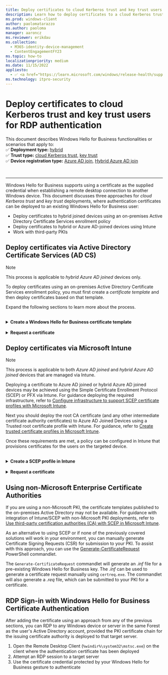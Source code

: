```yaml
---
title: Deploy certificates to cloud Kerberos trust and key trust users to enable RDP
description: Learn how to deploy certificates to a cloud Kerberos trust and key trust user to enable remote desktop with supplied credentials.
ms.prod: windows-client
author: paolomatarazzo
ms.author: paoloma
manager: aaroncz
ms.reviewer: erikdau
ms.collection:
  - M365-identity-device-management
  - ContentEngagementFY23
ms.topic: how-to
localizationpriority: medium
ms.date: 11/15/2022
appliesto:
  - ✅ <a href="https://learn.microsoft.com/windows/release-health/supported-versions-windows-client" target="_blank">Windows 10 and later</a>
ms.technology: itpro-security
---
```


# Deploy certificates to cloud Kerberos trust and key trust users for RDP authentication

This document describes Windows Hello for Business functionalities or scenarios that apply to:\
✅ **Deployment type:** [hybrid](hello-how-it-works-technology.md#hybrid-deployment)\
✅ **Trust type:** [cloud Kerberos trust](hello-hybrid-cloud-kerberos-trust.md), [ key trust](hello-how-it-works-technology.md#key-trust)\
✅ **Device registration type:** [Azure AD join](hello-how-it-works-technology.md#azure-active-directory-join), [Hybrid Azure AD join](hello-how-it-works-technology.md#hybrid-azure-ad-join)

<br>

---

Windows Hello for Business supports using a certificate as the supplied credential when establishing a remote desktop connection to another Windows device. This document discusses three approaches for *cloud Kerberos trust* and *key trust* deployments, where authentication certificates can be deployed to an existing Windows Hello for Business user:

- Deploy certificates to hybrid joined devices using an on-premises Active Directory Certificate Services enrollment policy
- Deploy certificates to hybrid or Azure AD-joined devices using Intune
- Work with third-party PKIs

## Deploy certificates via Active Directory Certificate Services (AD CS)

> [!NOTE]
> This process is applicable to *hybrid Azure AD joined* devices only.

To deploy certificates using an on-premises Active Directory Certificate Services enrollment policy, you must first create a *certificate template* and then deploy certificates based on that template.

Expand the following sections to learn more about the process.

<br>
<details>
<summary><b>Create a Windows Hello for Business certificate template</b></summary>

Follow these steps to create a certificate template:

1. Sign in to your issuing certificate authority (CA) and open *Server Manager*
1. Select **Tools > Certification Authority**. The Certification Authority Microsoft Management Console (MMC) opens
1. In the MMC, expand the CA name and right-click **Certificate Templates > Manage**
1. The Certificate Templates console opens. All of the certificate templates are displayed in the details pane
1. Right-click the **Smartcard Logon** template and select **Duplicate Template**
1. Use the following table to configure the template:

    | Tab Name | Configurations |
    | --- | --- |
    | *Compatibility* | <ul><li>Clear the **Show resulting changes** check box</li><li>Select **Windows Server 2012 or Windows Server 2012 R2** from the *Certification Authority list*</li><li>Select **Windows Server 2012 or Windows Server 2012 R2** from the *Certification Recipient list*</li></ul>|
    | *General* | <ul><li>Specify a **Template display name**, for example *WHfB Certificate Authentication*</li><li>Set the validity period to the desired value</li><li>Take note of the Template name for later, which should be the same as the Template display name minus spaces (*WHfBCertificateAuthentication* in this example)</li></ul>|
    | *Extensions* | Verify the **Application Policies** extension includes **Smart Card Logon**|
    | *Subject Name* | <ul><li> Select the **Build from this Active Directory** information button if it is not already selected</li><li>Select **Fully distinguished name** from the **Subject name format** list if Fully distinguished name is not already selected</li><li>Select the **User Principal Name (UPN)** check box under **Include this information in alternative subject name**</li></ul>|
    |*Request Handling*|<ul><li>Set the Purpose to **Signature and smartcard logon** and select **Yes** when prompted to change the certificate purpose</li><li>Select the **Renew with same key** check box</li><li>Select **Prompt the user during enrollment**</li></ul>|
    |*Cryptography*|<ul><li>Set the Provider Category to **Key Storage Provider**</li><li>Set the Algorithm name to **RSA**</li><li>Set the minimum key size to **2048**</li><li>Select **Requests must use one of the following providers**</li><li>Select **Microsoft Software Key Storage Provider**</li><li>Set the Request hash to **SHA256**</li></ul>|
    |*Security*|Add the security group that you want to give **Enroll** access to. For example, if you want to give access to all users, select the **Authenticated** users group, and then select Enroll permissions for them|

1. Select **OK** to finalize your changes and create the new template. Your new template should now appear in the list of Certificate Templates
1. Close the Certificate Templates console
1. Open an elevated command prompt and change to a temporary working directory
1. Execute the following command, replacing `<TemplateName>` with the **Template display name** noted above

    ```cmd
    certutil -dstemplate <TemplateName> > <TemplateName.txt>
    ```

1. Open the text file created by the command above.
    - Delete the last line of the output from the file that reads\
      `CertUtil: -dsTemplate command completed successfully.`
    - Modify the line that reads\
      `pKIDefaultCSPs = "1,Microsoft Software Key Storage Provider"` to\
      `pKIDefaultCSPs = "1,Microsoft Passport Key Storage Provider"`
1. Save the text file
1. Update the certificate template by executing the following command:

    ```cmd
    certutil -dsaddtemplate <TemplateName.txt>
    ```

1. In the Certificate Authority console, right-click **Certificate Templates**, select **New > Certificate Template to Issue**
1. From the list of templates, select the template you previously created (**WHFB Certificate Authentication**) and select **OK**. It can take some time for the template to replicate to all servers and become available in this list
1. After the template replicates, in the MMC, right-click in the Certification Authority list, select **All Tasks > Stop Service**. Right-click the name of the CA again, select **All Tasks > Start Service**

</details>

<br>
<details>
<summary><b>Request a certificate</b></summary>

1. Sign in to a client that is hybrid Azure AD joined, ensuring that the client has line of sight to a domain controller and the issuing CA
1. Open the **Certificates - Current User** Microsoft Management Console (MMC). To do so, you can execute the command `certmgr.msc`
1. In the left pane of the MMC, right-click **Personal > All Tasks > Request New Certificate…**
1. On the Certificate Enrollment screen, select **Next**
1. Under *Select Certificate Enrollment Policy*, select **Active Directory Enrollment Policy > Next**
1. Under *Request Certificates*, select the check-box for the certificate template you created in the previous section (*WHfB Certificate Authentication*) and then select **Enroll**
1. After a successful certificate request, select **Finish** on the Certificate Installation Results screen

</details>

## Deploy certificates via Microsoft Intune

> [!NOTE]
> This process is applicable to both *Azure AD joined* and *hybrid Azure AD joined* devices that are managed via Intune.

Deploying a certificate to Azure AD joined or hybrid Azure AD joined devices may be achieved using the Simple Certificate Enrollment Protocol (SCEP) or PFX via Intune. For guidance deploying the required infrastructure, refer to [Configure infrastructure to support SCEP certificate profiles with Microsoft Intune](/mem/intune/protect/certificates-scep-configure).

Next you should deploy the root CA certificate (and any other intermediate certificate authority certificates) to Azure AD Joined Devices using a Trusted root certificate profile with Intune. For guidance, refer to [Create trusted certificate profiles in Microsoft Intune](/mem/intune/protect/certificates-trusted-root).

Once these requirements are met, a policy can be configured in Intune that provisions certificates for the users on the targeted device.

<br>
<details>
<summary><b>Create a SCEP profile in Intune</b></summary>

Proceed as follows:

1. Sign in to the Microsoft [Endpoint Manager admin center](https://go.microsoft.com/fwlink/?linkid=2109431)
1. Navigate to Devices \> Configuration Profiles \> Create profile
1. Enter the following properties:
    1. For Platform, select **Windows 10 and later**
    1. For Profile, select **SCEP Certificate**
    1. Click **Create**
1. In **Basics**, enter the following parameters:
    1. **Name**: Enter a descriptive name for the profile. Name your profiles so you can easily identify them later. For example, a good profile name is SCEP profile for entire company
    1. **Description**: Enter a description for the profile. This setting is optional, but recommended
    1. Select **Next**
1. In the **Configuration settings**, complete the following:
    1. For Certificate Type, choose **User**
    1. For Subject name format, set it to **CN={{UserPrincipalName}}**
    1. Under Subject alternative name, select **User principal name (UPN)** from the drop-down menu and set the value to **CN={{UserPrincipalName}}**
    1. For Certificate validity period, set a value of your choosing
    1. For Key storage provider (KSP), choose **Enroll to Windows Hello for Business, otherwise fail (Windows 10 and later)**
    1. For Key usage, choose **Digital Signature**
    1. For Key size (bits), choose **2048**
    1. For Hash algorithm, choose **SHA-2**
    1. Under Root Certificate, click **+Root Certificate** and select the trusted certificate profile you created earlier for the Root CA Certificate.
    1. Under Extended key usage, add the following:

        | Name | Object Identifier | Predefined Values |
        |------|-------------------|-------------------|
        | Smart Card Logon | 1.3.6.1.4.1.311.20.2.2 | Smart Card Logon |
        | Client Authentication | 1.3.6.1.5.5.7.3.2 | Client Authentication |

    1. For Renewal threshold (%), set a value of your choosing.
    1. For SCEP Server URLs, provide the public endpoint that you configured during the deployment of your SCEP infrastructure.
    1. Click **Next**
1. In Assignments, target the devices or users who should receive a certificate and click **Next**
1. In Applicability Rules, provide additional issuance restrictions if required and click **Next**
1. In Review + create, click **Create**

</details>

<br>
<details>
<summary><b>Request a certificate</b></summary>
Once the Intune policy is created, targeted clients will request a certificate during their next policy refresh cycle. To validate that the certificate is present in the user store, follow these steps:

1. Sign in to a client targeted by the Intune policy
1. Open the **Certificates - Current User** Microsoft Management Console (MMC). To do so, you can execute the command `certmgr.msc`
1. In the left pane of the MMC, expand **Personal** and select **Certificates**
1. In the right-hand pane of the MMC, check for the new certificate

</details>

## Using non-Microsoft Enterprise Certificate Authorities

If you are using a non-Microsoft PKI, the certificate templates published to the on-premises Active Directory may not be available. For guidance with integration of Intune/SCEP with non-Microsoft PKI deployments, refer to [Use third-party certification authorities (CA) with SCEP in Microsoft Intune](/mem/intune/protect/certificate-authority-add-scep-overview).

As an alternative to using SCEP or if none of the previously covered solutions will work in your environment, you can manually generate Certificate Signing Requests (CSR) for submission to your PKI. To assist with this approach, you can use the [Generate-CertificateRequest](https://www.powershellgallery.com/packages/Generate-CertificateRequest) PowerShell commandlet.

The `Generate-CertificateRequest` commandlet will generate an *.inf* file for a pre-existing Windows Hello for Business key. The *.inf* can be used to generate a certificate request manually using `certreq.exe`. The commandlet will also generate a *.req* file, which can be submitted to your PKI for a certificate.

## RDP Sign-in with Windows Hello for Business Certificate Authentication

After adding the certificate using an approach from any of the previous sections, you can RDP to any Windows device or server in the same Forest as the user's Active Directory account, provided the PKI certificate chain for the issuing certificate authority is deployed to that target server.

1. Open the Remote Desktop Client (`%windir%\system32\mstsc.exe`) on the client where the authentication certificate has been deployed
1. Attempt an RDP session to a target server
1. Use the certificate credential protected by your Windows Hello for Business gesture to authenticate